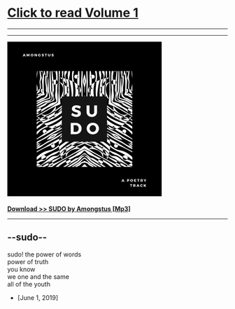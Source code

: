 <head>
  <meta name="author" content="Ninte Dangana">
  <meta name="description" 
      content="A delectable presentation of thought, meandering dreams, and surreal imagination. The artistry of Amongstus, presented by Poetrique">
</head>

# [Click to read Volume 1](./volume-1/)
- - -
- - -

<img src="./music/SUDO_Track.png" 
    alt="SUDO by Amongstus [Track Cover]" 
    title="SUDO by Amongstus: A Poetry Track" 
    width="70%" height="auto"/>  
<br />
<a href="./music/01-SUDO.mp3" download="Amongstus_SUDO"><b>Download >> SUDO by Amongstus [Mp3]</b></a>

- - - 

## --sudo--

sudo! the power of words  
power of truth  
you know  
we one and the same  
all of the youth  

* [June 1, 2019] 

